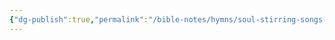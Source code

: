 ```yaml
---
{"dg-publish":true,"permalink":"/bible-notes/hymns/soul-stirring-songs-and-hymns/springs-of-living-water/","title":"Springs of Living Water","created":"","updated":""}
---
```



